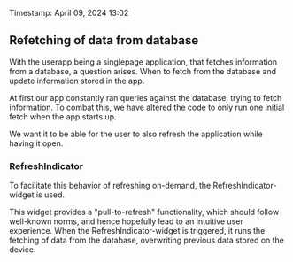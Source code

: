 Timestamp: April 09, 2024 13:02

## Refetching of data from database ##
With the userapp being a singlepage application, that fetches information from a database, a question arises. 
When to fetch from the database and update information stored in the app.

At first our app constantly ran queries against the database, trying to fetch information. To combat this, 
we have altered the code to only run one initial fetch when the app starts up.

We want it to be able for the user to also refresh the application while having it open. 

### RefreshIndicator ###
To facilitate this behavior of refreshing on-demand, the RefreshIndicator-widget is used.

This widget provides a "pull-to-refresh" functionality, which should follow well-known norms, and hence hopefully lead to an intuitive user experience.
When the RefreshIndicator-widget is triggered, it runs the fetching of data from the database, overwriting previous data stored on the device.
